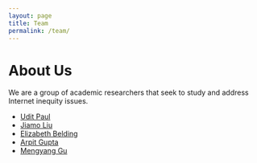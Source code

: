 ```yaml
---
layout: page
title: Team
permalink: /team/
---
```


# About Us

We are a group of academic researchers that seek to study and address Internet inequity issues.

<!-- ## Current participants -->
- [Udit Paul](#)
- [Jiamo Liu](#)
- [Elizabeth Belding](#)
- [Arpit Gupta](https://cs.ucsb.edu/~arpitgupta)
- [Mengyang Gu](#)
